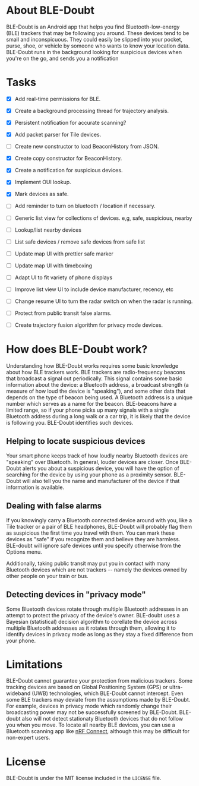 # About BLE-Doubt

BLE-Doubt is an Android app that helps you find Bluetooth-low-energy (BLE) trackers that may be following you around. These devices tend to be small and inconspicuous. They could easily be slipped into your pocket, purse, shoe, or vehicle by someone who wants to know your location data. BLE-Doubt runs in the background looking for suspicious devices when you're on the go, and sends you a notification  

# Tasks

- [X] Add real-time permissions for BLE.
- [X] Create a background processing thread for trajectory analysis.
- [X] Persistent notification for accurate scanning?
- [X] Add packet parser for Tile devices.
- [ ] Create new constructor to load BeaconHistory from JSON.
- [X] Create copy constructor for BeaconHistory.
- [X] Create a notification for suspicious devices.
- [X] Implement OUI lookup.
- [X] Mark devices as safe.
- [ ] Add reminder to turn on bluetooth / location if necessary.
- [ ] Generic list view for collections of devices. e,g, safe, suspicious, nearby
- [ ] Lookup/list nearby devices
- [ ] List safe devices / remove safe devices from safe list
- [ ] Update map UI with prettier safe marker
- [ ] Update map UI with timeboxing
- [ ] Adapt UI to fit variety of phone displays
- [ ] Improve list view UI to include device manufacturer, recency, etc
- [ ] Change resume UI to turn the radar switch on when the radar is running.
- [ ] Protect from public transit false alarms.
- [ ] Create trajectory fusion algorithm for privacy mode devices.


# How does BLE-Doubt work?

Understanding how BLE-Doubt works requires some basic knowledge about how BLE trackers work. BLE trackers are radio-frequency beacons that broadcast a signal out periodically. This signal contains some basic information about the device: a Bluetooth address, a broadcast strength (a measure of how loud the device is "speaking"), and some other data that depends on the type of beacon being used. A Bluetooth address is a unique number which serves as a name for the beacon. BLE-beacons have a limited range, so if your phone picks up many signals with a single Bluetooth address during a long walk or a car trip, it is likely that the device is following you. BLE-Doubt identifies such devices.

## Helping to locate suspicious devices

Your smart phone keeps track of how loudly nearby Bluetooth devices are "speaking" over Bluetooth. In general, louder devices are closer. Once BLE-Doubt alerts you about a suspicious device, you will have the option
of searching for the device by using your phone as a proximity sensor. BLE-Doubt will also tell you the name and manufacturer of the device if that information is available.

## Dealing with false alarms

If you knowingly carry a Bluetooth connected device around with you, like a Tile tracker or a pair of BLE headphones, BLE-Doubt will probably flag them as suspicious the first time you travel with them. You can mark these devices as "safe" if you recognize them and believe they are harmless. BLE-doubt will ignore safe devices until you specify otherwise from the Options menu.

Additionally, taking public transit may put you in contact with many Bluetooth devices which are not trackers -- namely the devices owned by other people on your train or bus.

## Detecting devices in "privacy mode"

Some Bluetooth devices rotate through multiple Bluetooth addresses in an attempt to protect the privacy of the device's owner. BLE-doubt uses a Bayesian (statistical) decision algorithm to corellate the device across multiple Bluetooth addresses as it rotates through them, allowing it to identify devices in privacy mode as long as they stay a fixed difference from your phone. 

# Limitations

BLE-Doubt cannot guarantee your protection from malicious trackers. Some tracking devices are based on Global Positioning System (GPS) or ultra-wideband (UWB) technologies, which BLE-Doubt cannot intercept. Even some BLE trackers may deviate from the assumptions made by BLE-Doubt. For example, devices in privacy mode which randomly change their broadcasting power may not be successfully screened by BLE-Doubt. BLE-doubt also will not detect stationaty Bluetooth devices that do not follow you when you move. To locate all nearby BLE devices, you can use a Bluetooth scanning app like  [nRF Connect](https://www.nordicsemi.com/Software-and-tools/Development-Tools/nRF-Connect-for-mobile), although this may be difficult for non-expert users.

# License 

BLE-Doubt is under the MIT license included in the `LICENSE` file.

